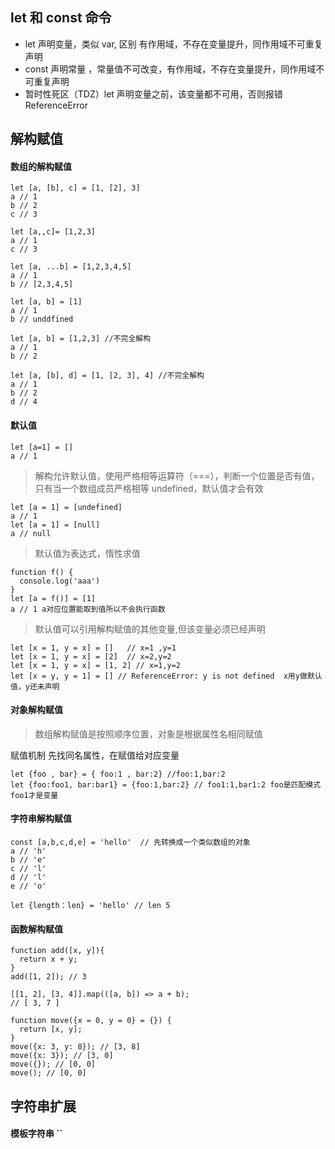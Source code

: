 
## let 和 const 命令

- let 声明变量，类似 var, 区别 有作用域，不存在变量提升，同作用域不可重复声明
- const 声明常量 ，常量值不可改变，有作用域，不存在变量提升，同作用域不可重复声明
- 暂时性死区（TDZ）let 声明变量之前，该变量都不可用，否则报错 ReferenceError

## 解构赋值

#### 数组的解构赋值

```
let [a, [b], c] = [1, [2], 3]
a // 1
b // 2
c // 3
```

```
let [a,,c]= [1,2,3]
a // 1
c // 3
```

```
let [a, ...b] = [1,2,3,4,5]
a // 1
b // [2,3,4,5]
```

```
let [a, b] = [1]
a // 1
b // unddfined
```

```
let [a, b] = [1,2,3] //不完全解构
a // 1
b // 2
```

```
let [a, [b], d] = [1, [2, 3], 4] //不完全解构
a // 1
b // 2
d // 4
```

#### 默认值

```
let [a=1] = []
a // 1
```

> 解构允许默认值，使用严格相等运算符（===），判断一个位置是否有值，只有当一个数组成员严格相等 undefined，默认值才会有效

```
let [a = 1] = [undefined]
a // 1
let [a = 1] = [null]
a // null
```

> 默认值为表达式，惰性求值

```
function f() {
  console.log('aaa')
}
let [a = f()] = [1]
a // 1 a对应位置能取到值所以不会执行函数
```

> 默认值可以引用解构赋值的其他变量,但该变量必须已经声明

```
let [x = 1, y = x] = []   // x=1 ,y=1
let [x = 1, y = x] = [2]  // x=2,y=2
let [x = 1, y = x] = [1, 2] // x=1,y=2
let [x = y, y = 1] = [] // ReferenceError: y is not defined  x用y做默认值，y还未声明
```

#### 对象解构赋值

> 数组解构赋值是按照顺序位置，对象是根据属性名相同赋值

赋值机制 先找同名属性，在赋值给对应变量

```
let {foo , bar} = { foo:1 , bar:2} //foo:1,bar:2
let {foo:foo1, bar:bar1} = {foo:1,bar:2} // foo1:1,bar1:2 foo是匹配模式 foo1才是变量
```

#### 字符串解构赋值

```
const [a,b,c,d,e] = 'hello'  // 先转换成一个类似数组的对象
a // 'h'
b // 'e'
c // 'l'
d // 'l'
e // 'o'

let {length：len} = 'hello' // len 5
```
#### 函数解构赋值
```
function add([x, y]){
  return x + y;
}
add([1, 2]); // 3

[[1, 2], [3, 4]].map(([a, b]) => a + b);
// [ 3, 7 ]

function move({x = 0, y = 0} = {}) {
  return [x, y];
}
move({x: 3, y: 8}); // [3, 8]
move({x: 3}); // [3, 0]
move({}); // [0, 0]
move(); // [0, 0]
```

## 字符串扩展

#### 模板字符串 ``

#### 